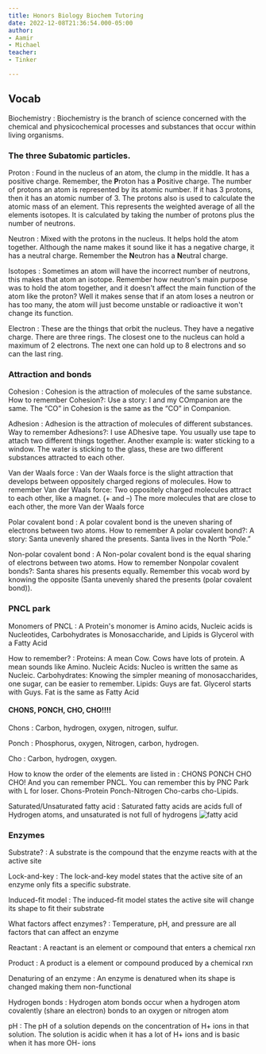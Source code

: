 ```yaml
---
title: Honors Biology Biochem Tutoring
date: 2022-12-08T21:36:54.000-05:00
author:
- Aamir
- Michael
teacher:
- Tinker

---
```

## Vocab
Biochemistry
: Biochemistry is the branch of science concerned with the chemical and physicochemical processes and substances that occur within living organisms.

### The three Subatomic particles.
Proton
: Found in the nucleus of an atom, the clump in the middle. It has a positive charge. Remember, the **P**roton has a **P**ositive charge. The number of protons an atom is represented by its atomic number. If it has 3 protons, then it has an atomic number of 3. The protons also is used to calculate the atomic mass of an element. This represents the weighted average of all the elements isotopes. It is calculated by taking the number of protons plus the number of neutrons.
 
Neutron
: Mixed with the protons in the nucleus. It helps hold the atom together. Although the name makes it sound like it has a negative charge, it has a neutral charge. Remember the **N**eutron has a **N**eutral charge.
 
Isotopes
: Sometimes an atom will have the incorrect number of neutrons, this makes that atom an isotope. Remember how neutron's main purpose was to hold the atom together, and it doesn't affect the main function of the atom like the proton? Well it makes sense that if an atom loses a neutron or has too many, the atom will just become unstable or radioactive it won't change its function.
 
Electron
: These are the things that orbit the nucleus. They have a negative charge. There are three rings. The closest one to the nucleus can hold a maximum of 2 electrons. The next one can hold up to 8 electrons and so can the last ring.
 
### Attraction and bonds
Cohesion
: Cohesion is the attraction of molecules of the same substance. How to remember Cohesion?: Use a story: I and my COmpanion are the same. The “CO” in Cohesion is the same as the “CO” in Companion.
 
Adhesion
: Adhesion is the attraction of molecules of different substances. Way to remember Adhesions?: I use ADhesive tape. You usually use tape to attach two different things together. Another example is: water sticking to a window. The water is sticking to the glass, these are two different substances attracted to each other.
 
Van der Waals force
: Van der Waals force is the slight attraction that develops between oppositely charged regions of molecules. How to remember Van der Waals force: Two oppositely charged molecules attract to each other, like a magnet. (+ and –) The more molecules that are close to each other, the more Van der Waals force
 
Polar covalent bond
: A polar covalent bond is the uneven sharing of electrons between two atoms. How to remember A polar covalent bond?: A story: Santa unevenly shared the presents. Santa lives in the North “Pole.”
 
Non-polar covalent bond
: A Non-polar covalent bond is the equal sharing of electrons between two atoms. How to remember Nonpolar covalent bonds?: Santa shares his presents equally. Remember this vocab word by knowing the opposite (Santa unevenly shared the presents (polar covalent bond)).
 
### PNCL park
Monomers of PNCL
: A Protein's monomer is Amino acids, Nucleic acids is Nucleotides, Carbohydrates is Monosaccharide, and Lipids is Glycerol with a Fatty Acid
 
How to remember?
: Proteins: A mean Cow. Cows have lots of protein. A mean sounds like Amino. 
Nucleic Acids: Nucleo is written the same as Nucleic. 
Carbohydrates: Knowing the simpler meaning of monosaccharides, one sugar, can be easier to remember.
Lipids: Guys are fat. Glycerol starts with Guys. Fat is the same as Fatty Acid
 
#### CHONS, PONCH, CHO, CHO!!!!
Chons
: Carbon, hydrogen, oxygen, nitrogen, sulfur.
 
Ponch
: Phosphorus, oxygen, Nitrogen, carbon, hydrogen.
 
Cho
: Carbon, hydrogen, oxygen.
 
How to know the order of the elements are listed in 
: CHONS PONCH CHO CHO! And you can remember PNCL. You can remember this by PNC Park with L for loser. Chons-Protein Ponch-Nitrogen Cho-carbs cho-Lipids.
 
Saturated/Unsaturated fatty acid
: Saturated fatty acids are acids full of Hydrogen atoms, and unsaturated is not full of hydrogens
![fatty acid](../../../images/acid.webp)
 
### Enzymes
Substrate? 
: A substrate is the compound that the enzyme reacts with at the active site
 
Lock-and-key
: The lock-and-key model states that the active site of an enzyme only fits a specific substrate.
 
Induced-fit model
: The induced-fit model states the active site will change its shape to fit their substrate
 
What factors affect enzymes? 
: Temperature, pH, and pressure are all factors that can affect an enzyme
 
Reactant 
: A reactant is an element or compound that enters a chemical rxn
 
Product
: A product is a element or compound produced by a chemical rxn
 
Denaturing of an enzyme
: An enzyme is denatured when its shape is changed making them non-functional
 
Hydrogen bonds
: Hydrogen atom bonds occur when a hydrogen atom covalently (share an electron) bonds to an oxygen or nitrogen atom
 
pH
: The pH of a solution depends on the concentration of H+ ions in that solution. The solution is acidic when it has a lot of H+ ions and is basic when it has more OH- ions
